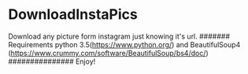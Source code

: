 # DownloadInstaPics
Download any picture form instagram just knowing it's url.
#######
Requirements python 3.5(https://www.python.org/) and BeautifulSoup4 (https://www.crummy.com/software/BeautifulSoup/bs4/doc/)
###############
Enjoy!
